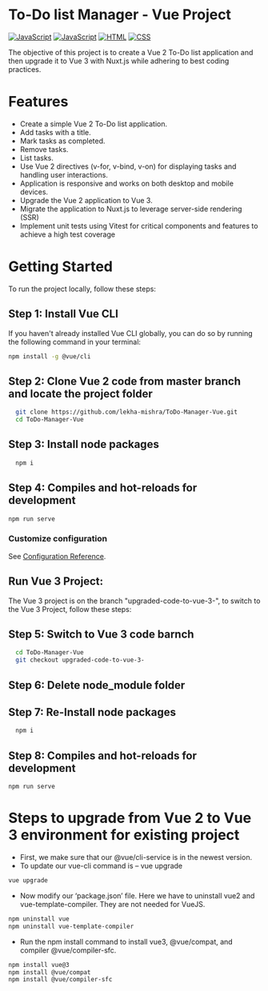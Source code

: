 # To-Do list Manager - Vue Project
[![JavaScript](https://img.shields.io/badge/Vue.js-35495E?style=for-the-badge&logo=vuedotjs&logoColor=4FC08D)](https://developer.mozilla.org/en-US/docs/Web/JavaScript)
[![JavaScript](https://img.shields.io/badge/javascript-%2320232a.svg?style=for-the-badge&logo=javascript&logoColor=%23F7DF1E)](https://developer.mozilla.org/en-US/docs/Web/JavaScript)
[![HTML](https://img.shields.io/badge/html-%2320232a.svg?style=for-the-badge&logo=html5&logoColor=%23E34F26)](https://developer.mozilla.org/en-US/docs/Web/HTML)
[![CSS](https://img.shields.io/badge/css-%2320232a.svg?style=for-the-badge&logo=css3&logoColor=%231572B6)](https://developer.mozilla.org/en-US/docs/Web/CSS)

The objective of this project is to create a Vue 2 To-Do list application and then
upgrade it to Vue 3 with Nuxt.js while adhering to best coding practices.

# Features
- Create a simple Vue 2 To-Do list application.
- Add tasks with a title.
- Mark tasks as completed.
- Remove tasks.
- List tasks.
- Use Vue 2 directives (v-for, v-bind, v-on) for displaying tasks and handling user interactions.
- Application is responsive and works on both desktop and mobile devices.
- Upgrade the Vue 2 application to Vue 3.
- Migrate the application to Nuxt.js to leverage server-side rendering (SSR)
- Implement unit tests using Vitest for critical components and features to achieve a high test
coverage

# Getting Started
To run the project locally, follow these steps:

## Step 1: Install Vue CLI

If you haven't already installed Vue CLI globally, you can do so by running the following command in your terminal:
```bash
npm install -g @vue/cli
```
## Step 2: Clone Vue 2 code from master branch and locate the project folder
 ```bash
   git clone https://github.com/lekha-mishra/ToDo-Manager-Vue.git
   cd ToDo-Manager-Vue
```

## Step 3: Install node packages
 ```bash
   npm i
```

## Step 4: Compiles and hot-reloads for development
```
npm run serve
```

### Customize configuration

See [Configuration Reference](https://cli.vuejs.org/config/).

## Run Vue 3 Project:
The Vue 3 project is on the branch "upgraded-code-to-vue-3-", to switch to the Vue 3 Project, follow these steps:

## Step 5: Switch to Vue 3 code barnch
 ```bash
   cd ToDo-Manager-Vue
   git checkout upgraded-code-to-vue-3-
```

## Step 6: Delete node_module folder

## Step 7: Re-Install node packages
 ```bash
   npm i
```
## Step 8: Compiles and hot-reloads for development
```
npm run serve
```

# Steps to upgrade from Vue 2 to Vue 3 environment for existing project
- First, we make sure that our @vue/cli-service is in the newest version.
- To update our vue-cli command is – vue upgrade
```bash
vue upgrade
```
- Now modify our ‘package.json’ file. Here we have to uninstall vue2 and vue-template-compiler. They are not needed for VueJS.
```bash
npm uninstall vue
npm uninstall vue-template-compiler
```
- Run the npm install command to install vue3, @vue/compat, and compiler @vue/compiler-sfc.
 ```bash
npm install vue@3
npm install @vue/compat
npm install @vue/compiler-sfc
```
